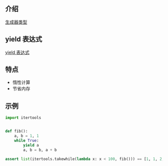 

## 介绍

[生成器类型](https://docs.python.org/zh-cn/3/library/stdtypes.html#generator-types)

## yield 表达式

[yield 表达式](https://docs.python.org/zh-cn/3/reference/expressions.html#yield-expressions)

## 特点

- 惰性计算
- 节省内存

## 示例

```python
import itertools


def fib():
    a, b = 1, 1
    while True:
        yield a
        a, b = b, a + b

assert list(itertools.takewhile(lambda x: x < 100, fib())) == [1, 1, 2, 3, 5, 8, 13, 21, 34, 55, 89]
```

